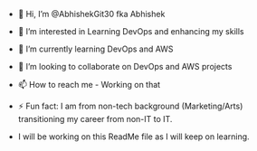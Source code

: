 - 👋 Hi, I’m @AbhishekGit30 fka Abhishek
- 👀 I’m interested in Learning DevOps and enhancing my skills
- 🌱 I’m currently learning DevOps and AWS
- 💞️ I’m looking to collaborate on DevOps and AWS projects
- 📫 How to reach me - Working on that
- ⚡ Fun fact: I am from non-tech background (Marketing/Arts) transitioning my career from non-IT to IT.

- I will be working on this ReadMe file as I will keep on learning.

<!---
AbhishekGit30/AbhishekGit30 is a ✨ special ✨ repository because its `README.md` (this file) appears on your GitHub profile.
You can click the Preview link to take a look at your changes.
--->
